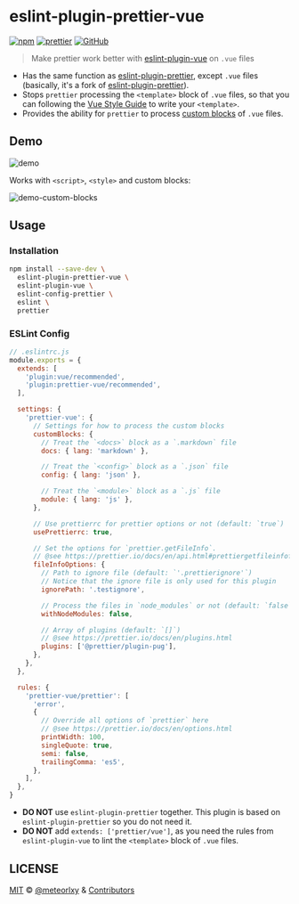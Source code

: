 # eslint-plugin-prettier-vue

[![npm](https://img.shields.io/npm/v/eslint-plugin-prettier-vue)](https://www.npmjs.com/package/eslint-plugin-prettier-vue)
[![prettier](https://img.shields.io/badge/code%20style-prettier-blue)](https://github.com/prettier/prettier)
[![GitHub](https://img.shields.io/github/license/meteorlxy/eslint-plugin-prettier-vue)](https://github.com/meteorlxy/eslint-plugin-prettier-vue/blob/master/LICENSE)

> Make prettier work better with [eslint-plugin-vue](https://github.com/vuejs/eslint-plugin-vue) on `.vue` files

- Has the same function as [eslint-plugin-prettier](https://github.com/prettier/eslint-plugin-prettier), except `.vue` files (basically, it's a fork of [eslint-plugin-prettier](https://github.com/prettier/eslint-plugin-prettier)).
- Stops `prettier` processing the `<template>` block of `.vue` files, so that you can following the [Vue Style Guide](https://vuejs.org/v2/style-guide/) to write your `<template>`.
- Provides the ability for `prettier` to process [custom blocks](https://vue-loader.vuejs.org/guide/custom-blocks.html) of `.vue` files.

## Demo

![demo](https://user-images.githubusercontent.com/18205362/62232051-e31af700-b3f7-11e9-8bd4-bd7805bfbca0.gif)

Works with `<script>`, `<style>` and custom blocks:

![demo-custom-blocks](https://user-images.githubusercontent.com/18205362/62407420-f80bac00-b5ea-11e9-8cd9-77e2e55cb16c.gif)

## Usage

### Installation

```sh
npm install --save-dev \
  eslint-plugin-prettier-vue \
  eslint-plugin-vue \
  eslint-config-prettier \
  eslint \
  prettier
```

### ESLint Config

```js
// .eslintrc.js
module.exports = {
  extends: [
    'plugin:vue/recommended',
    'plugin:prettier-vue/recommended',
  ],

  settings: {
    'prettier-vue': {
      // Settings for how to process the custom blocks
      customBlocks: {
        // Treat the `<docs>` block as a `.markdown` file
        docs: { lang: 'markdown' },

        // Treat the `<config>` block as a `.json` file
        config: { lang: 'json' },

        // Treat the `<module>` block as a `.js` file
        module: { lang: 'js' },
      },

      // Use prettierrc for prettier options or not (default: `true`)
      usePrettierrc: true,

      // Set the options for `prettier.getFileInfo`.
      // @see https://prettier.io/docs/en/api.html#prettiergetfileinfofilepath-options
      fileInfoOptions: {
        // Path to ignore file (default: `'.prettierignore'`)
        // Notice that the ignore file is only used for this plugin
        ignorePath: '.testignore',

        // Process the files in `node_modules` or not (default: `false`)
        withNodeModules: false,

        // Array of plugins (default: `[]`)
        // @see https://prettier.io/docs/en/plugins.html
        plugins: ['@prettier/plugin-pug'],
      },
    },
  },

  rules: {
    'prettier-vue/prettier': [
      'error',
      {
        // Override all options of `prettier` here
        // @see https://prettier.io/docs/en/options.html
        printWidth: 100,
        singleQuote: true,
        semi: false,
        trailingComma: 'es5',
      },
    ],
  },
}
```

- __DO NOT__ use `eslint-plugin-prettier` together. This plugin is based on `eslint-plugin-prettier` so you do not need it.
- __DO NOT__ add `extends: ['prettier/vue']`, as you need the rules from `eslint-plugin-vue` to lint the `<template>` block of `.vue` files.

## LICENSE

[MIT](https://github.com/meteorlxy/eslint-plugin-prettier-vue/blob/master/LICENSE) &copy; [@meteorlxy](https://github.com/meteorlxy) & [Contributors](https://github.com/meteorlxy/eslint-plugin-prettier-vue/graphs/contributors)

